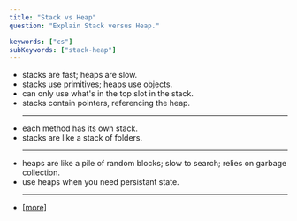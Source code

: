 ```yaml
---
title: "Stack vs Heap"
question: "Explain Stack versus Heap."

keywords: ["cs"]
subKeywords: ["stack-heap"]
---
```


<ul class='list-disc marker:text-white'>
<li>stacks are fast; heaps are slow.</li>
<li>stacks use primitives; heaps use objects.</li>
<li>can only use what's in the top slot in the stack.</li>
<li>stacks contain pointers, referencing the heap.</li>
<hr>
<li>each method has its own stack.</li>
<li>stacks are like a stack of folders.</li>
<hr>
<li>heaps are like a pile of random blocks; slow to search; relies on garbage collection.</li>
<li>use heaps when you need persistant state.</li>
<hr>
<li><a class="text-blue-500" href="https://www.youtube.com/watch?v=5OJRqkYbK-4">[more]</a></li>
</ul>
